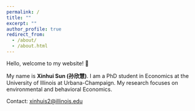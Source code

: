 ```yaml
---
permalink: /
title: ""
excerpt: ""
author_profile: true
redirect_from: 
  - /about/
  - /about.html
---
```

Hello, welcome to my website! 👋

My name is **Xinhui Sun (孙欣慧)**. I am a PhD student in Economics at the University of Illinois at  Urbana-Champaign. My research focuses on environmental and behavioral Economics. 

Contact: [xinhuis2@illinois.edu](mailto:xinhuis2@illinois.edu)
